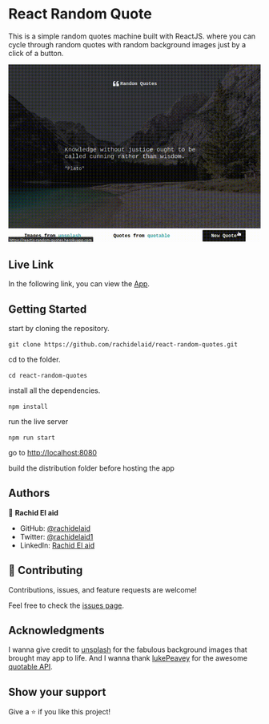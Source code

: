 # React Random Quote

This is a simple random quotes machine built with ReactJS. where you can cycle through random quotes with random background images just by a click of a button.

![screenshot](./screenshot.gif)

## Live Link

In the following link, you can view the [App](https://reactjs-random-quotes.herokuapp.com/).

## Getting Started

start by cloning the repository.

`git clone https://github.com/rachidelaid/react-random-quotes.git`

cd to the folder.

`cd react-random-quotes`

install all the dependencies.

`npm install`

run the live server

`npm run start`

go to [http://localhost:8080](http://localhost:3000)

build the distribution folder before hosting the app

## Authors

👤 **Rachid El aid**

- GitHub: [@rachidelaid](https://github.com/rachidelaid)
- Twitter: [@rachidelaid1](https://twitter.com/rachidelaid1)
- LinkedIn: [Rachid El aid](https://www.linkedin.com/in/rachid-elaid-106336203/)

## 🤝 Contributing

Contributions, issues, and feature requests are welcome!

Feel free to check the [issues page](../../issues/).

## Acknowledgments

I wanna give credit to [unsplash](https://unsplash.com/) for the fabulous background images that brought may app to life. And I wanna thank [lukePeavey](https://github.com/lukePeavey) for the awesome [quotable API](https://github.com/lukePeavey/quotable).

## Show your support

Give a ⭐️ if you like this project!

